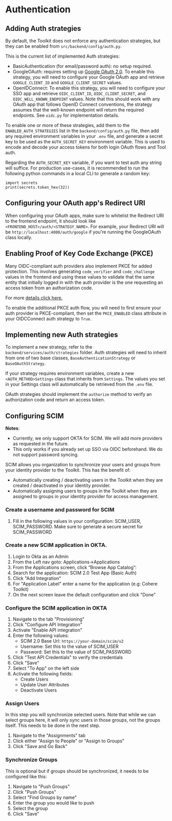 # Authentication

## Adding Auth strategies

By default, the Toolkit does not enforce any authentication strategies, but they can be enabled from `src/backend/config/auth.py`.

This is the current list of implemented Auth strategies:

- BasicAuthentication (for email/password auth): no setup required.
- GoogleOAuth: requires setting up [Google OAuth 2.0](https://support.google.com/cloud/answer/6158849?hl=en). To enable this strategy, you will need to configure your Google OAuth app and retrieve `GOOGLE_CLIENT_ID` and `GOOGLE_CLIENT_SECRET` values.
- OpenIDConnect: To enable this strategy, you will need to configure your SSO app and retrieve `OIDC_CLIENT_ID`, `OIDC_CLIENT_SECRET`, and `OIDC_WELL_KNOWN_ENDPOINT` values. Note that this should work with any OAuth app that follows OpenID Connect conventions, the strategy assumes that the well-known endpoint will return the required endpoints. See `oidc.py` for implementation details.

To enable one or more of these strategies, add them to the `ENABLED_AUTH_STRATEGIES` list in the `backend/config/auth.py` file, then add any required environment variables in your `.env` file, and generate a secret key to be used as the `AUTH_SECRET_KEY` environment variable. This is used to encode and decode your access tokens for both login OAuth flows and Tool auth.

Regarding the `AUTH_SECRET_KEY` variable, if you want to test auth any string will suffice.
For production use-cases, it is recommended to run the following python commands in a local CLI to generate a random key:

```
import secrets
print(secrets.token_hex(32))
```

## Configuring your OAuth app's Redirect URI

When configuring your OAuth apps, make sure to whitelist the Redirect URI to the frontend endpoint, it should look like 
`<FRONTEND_HOST>/auth/<STRATEGY_NAME>`. For example, your Redirect URI will be `http://localhost:4000/auth/google` if you're running the GoogleOAuth class locally.

## Enabling Proof of Key Code Exchange (PKCE)

Many OIDC-compliant auth providers also implement PKCE for added protection. This involves generating `code_verifier` and `code_challenge` values in the frontend and using these values to validate that the same entity that initially logged in with the auth provider is the one requesting an access token from an authorization code. 

For more [details click here.](https://oauth.net/2/pkce/)

To enable the additional PKCE auth flow, you will need to first ensure your auth provider is PKCE-compliant, then set the `PKCE_ENABLED` class attribute in your OIDCConnect auth strategy to `True`. 

## Implementing new Auth strategies

To implement a new strategy, refer to the `backend/services/auth/strategies` folder. Auth strategies will need to inherit from one of two base classes, `BaseAuthenticationStrategy` or `BaseOAuthStrategy`.

If your strategy requires environment variables, create a new `<AUTH_METHOD>Settings` class that inherits from `Settings`. The values you set in your Settings class will automatically be retrieved from the `.env` file.

OAuth strategies should implement the `authorize` method to verify an authorization code and return an access token.


## Configuring SCIM
**Notes**: 
* Currently, we only support OKTA for SCIM. We will add more providers as requested in the future.
* This only works if you already set up SSO via OIDC beforehand. We do not support password syncing.

SCIM allows you organization to synchronize your users and groups from your identity provider to the Toolkit. This has the benefit of:
* Automatically creating / deactivating users in the Toolkit when they are created / deactivated in your identity provider.
* Automatically assigning users to groups in the Toolkit when they are assigned to groups in your identity provider for access management.

### Create a username and password for SCIM
1. Fill in the following values in your configuration: SCIM_USER, SCIM_PASSWORD. Make sure to generate a secure secret for SCIM_PASSWORD

### Create a new SCIM application in OKTA.
1. Login to Okta as an Admin
2. From the Left nav goto: Applications->Applications
3. From the Applications screen, click “Browse App Catalog”:
4. Search for the application: SCIM 2.0 Test App (Basic Auth)
5. Click "Add Integration"
6. For "Application Label" enter a name for the application (e.g: Cohere Toolkit)
7. On the next screen leave the default configuration and click "Done"

### Configure the SCIM application in OKTA
1. Navigate to the tab "Provisioning"
2. Click "Configure API Integration"
3. Activate "Enable API integration"
4. Enter the following values:
   * SCIM 2.0 Base Url: `https://your-domain/scim/v2`
   * Username: Set this to the value of SCIM_USER
   * Password: Set this to the value of SCIM_PASSWORD
5. Click "Test API Credentials" to verify the credentials
6. Click "Save"
7. Select "To App" on the left side
8. Activate the following fields:
    * Create Users
    * Update User Attributes
    * Deactivate Users

### Assign Users
In this step you will synchronize selected users. Note that while we can select groups here, it will only sync users
in those groups, not the groups itself. This needs to be done in the next step.
1. Navigate to the "Assignments" tab
2. Click either "Assign to People" or "Assign to Groups"
3. Click "Save and Go Back"

### Synchronize Groups
This is optional but if groups should be synchronized, it needs to be configured like this:
1. Navigate to "Push Groups"
2. Click "Push Groups"
3. Select "Find Groups by name"
4. Enter the group you would like to push
5. Select the group
6. Click "Save"

